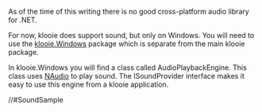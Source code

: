 ﻿As of the time of this writing there is no good cross-platform audio library for .NET. 

For now, klooie does support sound, but only on Windows. You will need to use the [klooie.Windows](https://www.nuget.org/packages/klooie.Windows) package which is separate from the main klooie package.

In klooie.Windows you will find a class called AudioPlaybackEngine. This class uses [NAudio](https://github.com/naudio/NAudio) to play sound. The ISoundProvider interface makes it easy to use this engine from a klooie application.

//#SoundSample